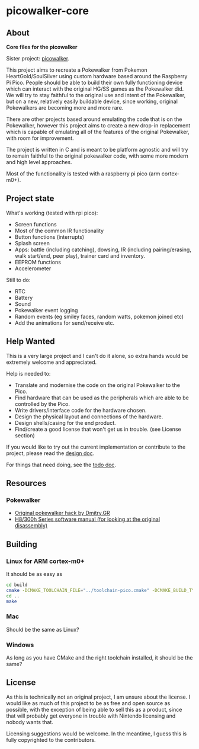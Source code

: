 # picowalker-core

## About

**Core files for the picowalker**

Sister project: [picowalker](https://github.com/mamba2410/picowalker).

This project aims to recreate a Pokewalker from Pokemon HeartGold/SoulSilver using custom hardware based around the Raspberry Pi Pico.
People should be able to build their own fully functioning device which can interact with the original HG/SS games as the Pokewalker did.
We will try to stay faithful to the original use and intent of the Pokewalker, but on a new, relatively easily buildable device, since working, original Pokewalkers are becoming more and more rare.

There are other projects based around emulating the code that is on the Pokewalker, however this project aims to create a new drop-in replacement which is capable of emulating all of the features of the original Pokewalker, with room for improvement.

The project is written in C and is meant to be platform agnostic and will try to remain faithful to the original pokewalker code, with some more modern and high level approaches.

Most of the functionality is tested with a raspberry pi pico (arm cortex-m0+).

## Project state

What's working (tested with rpi pico):

- Screen functions
- Most of the common IR functionality
- Button functions (interrupts)
- Splash screen
- Apps: battle (including catching), dowsing, IR (including pairing/erasing, walk start/end, peer play), trainer card and inventory.
- EEPROM functions
- Accelerometer

Still to do:

- RTC
- Battery
- Sound
- Pokewalker event logging
- Random events (eg smiley faces, random watts, pokemon joined etc)
- Add the animations for send/receive etc.

## Help Wanted

This is a very large project and I can't do it alone, so extra hands would be extremely welcome and appreciated.

Help is needed to:

- Translate and modernise the code on the original Pokewalker to the Pico.
- Find hardware that can be used as the peripherals which are able to be controlled by the Pico.
- Write drivers/interface code for the hardware chosen.
- Design the physical layout and connections of the hardware.
- Design shells/casing for the end product.
- Find/create a good license that won't get us in trouble. (see License section)

If you would like to try out the current implementation or contribute to the project, please read
the [design doc](./docs/DESIGN.md).

For things that need doing, see the [todo doc](./docs/TODO.md).

## Resources

### Pokewalker

- [Original pokewalker hack by Dmitry.GR](http://dmitry.gr/?r=05.Projects&proj=28.%20pokewalker)
- [H8/300h Series software manual (for looking at the original disassembly)](https://www.renesas.com/us/en/document/mah/h8300h-series-software-manual)

## Building

### Linux for ARM cortex-m0+

It should be as easy as

```sh
cd build
cmake -DCMAKE_TOOLCHAIN_FILE="../toolchain-pico.cmake" -DCMAKE_BUILD_TYPE=Debug ..
cd ..
make
```

### Mac

Should be the same as Linux?

### Windows

As long as you have CMake and the right toolchain installed, it should be the same?

## License

As this is technically not an original project, I am unsure about the license.
I would like as much of this project to be as free and open source as possible, with the exception of being able to sell this as a product, since that will probably get everyone in trouble with Nintendo licensing and nobody wants that.

Licensing suggestions would be welcome. In the meantime, I guess this is fully copyrighted to the contributors.

